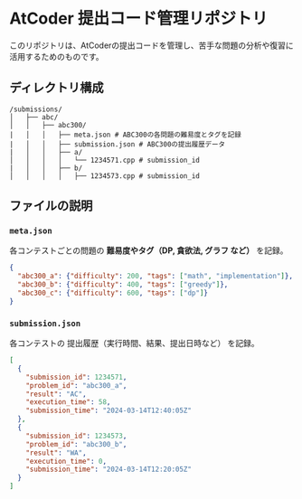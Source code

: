 # AtCoder 提出コード管理リポジトリ

このリポジトリは、AtCoderの提出コードを管理し、苦手な問題の分析や復習に活用するためのものです。

## ディレクトリ構成

```
/submissions/
│   ├── abc/
│   │   ├── abc300/
|   │   │   ├── meta.json # ABC300の各問題の難易度とタグを記録
|   │   │   ├── submission.json # ABC300の提出履歴データ
|   │   │   ├── a/
│   │   │   │   └── 1234571.cpp # submission_id
|   │   │   ├── b/
│   │   │   │   ├── 1234573.cpp # submission_id
```

## ファイルの説明

### `meta.json`

各コンテストごとの問題の **難易度やタグ（DP, 貪欲法, グラフ など）** を記録。

```json
{
  "abc300_a": {"difficulty": 200, "tags": ["math", "implementation"]},
  "abc300_b": {"difficulty": 400, "tags": ["greedy"]},
  "abc300_c": {"difficulty": 600, "tags": ["dp"]}
}
```

### `submission.json`

各コンテストの 提出履歴（実行時間、結果、提出日時など） を記録。

```json
[
  {
    "submission_id": 1234571,
    "problem_id": "abc300_a",
    "result": "AC",
    "execution_time": 58,
    "submission_time": "2024-03-14T12:40:05Z"
  },
  {
    "submission_id": 1234573,
    "problem_id": "abc300_b",
    "result": "WA",
    "execution_time": 0,
    "submission_time": "2024-03-14T12:20:05Z"
  }
]
```
